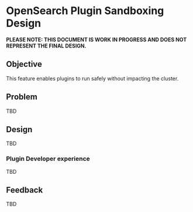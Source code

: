 # OpenSearch Plugin Sandboxing Design

**PLEASE NOTE: THIS DOCUMENT IS WORK IN PROGRESS AND DOES NOT REPRESENT THE FINAL DESIGN.**

## Objective

This feature enables plugins to run safely without impacting the cluster.

## Problem

TBD

## Design

TBD

### Plugin Developer experience

TBD

## Feedback

TBD
